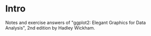 # Intro

Notes and exercise answers of "ggplot2: Elegant Graphics for Data Analysis",
2nd edition by Hadley Wickham.

